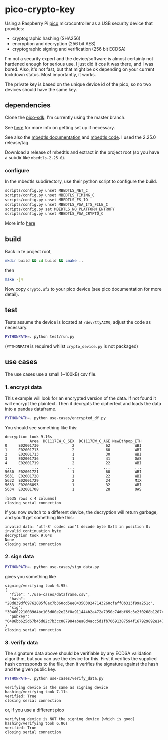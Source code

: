 # pico-crypto-key

Using a Raspberry Pi [pico](https://www.raspberrypi.org/products/raspberry-pi-pico/) microcontroller as a USB security device that provides:

- cryptographic hashing (SHA256)
- encryption and decryption (256 bit AES)
- cryptographic signing and verification (256 bit ECDSA)

I'm not a security expert and the device/software is almost certainly not hardened enough for serious use. I just did it cos it was there, and I was bored. Also, it's not fast, but that might be ok depending on your current lockdown status. Most importantly, it works.

The private key is based on the unique device id of the pico, so no two devices should have the same key.

## dependencies

Clone the [pico-sdk](https://github.com/raspberrypi/pico-sdk). I'm currently using the master branch.

See [here](https://www.raspberrypi.org/documentation/pico/getting-started/) for more info on getting set up if necessary.

See also the [mbedtls documentation](https://tls.mbed.org/api/) and [mbedtls code](https://github.com/ARMmbed/mbedtls). I used the 2.25.0 release/tag.

Download a release of mbedtls and extract in the project root (so you have a subdir like `mbedtls-2.25.0`).

### configure

In the mbedtls subdirectory, use their python script to configure the build.

```bash
scripts/config.py unset MBEDTLS_NET_C
scripts/config.py unset MBEDTLS_TIMING_C
scripts/config.py unset MBEDTLS_FS_IO
scripts/config.py unset MBEDTLS_PSA_ITS_FILE_C
scripts/config.py set MBEDTLS_NO_PLATFORM_ENTROPY
scripts/config.py unset MBEDTLS_PSA_CRYPTO_C
```
More info [here](https://tls.mbed.org/discussions/generic/mbedtls-build-for-arm)

## build

Back in te project root,

```bash
mkdir build && cd build && cmake ..
```

then

```bash
make -j4
```

Now copy `crypto.uf2` to your pico device (see pico documentation for more detail).

## test

Tests assume the device is located at `/dev/ttyACM0`, adjust the code as necessary.

```bash
PYTHONPATH=. python test/run.py
```

(`PYTHONPATH` is required whilst `crypto_device.py` is not packaged)

## use cases

The use cases use a small (~100kB) csv file.

### 1. encrypt data

This example will look for an encrypted version of the data. If not found it will encrypt the plaintext. Then it decrypts the ciphertext and loads the data into a pandas dataframe.

```bash
PYTHONPATH=. python use-cases/encrypted_df.py
```

You should see something like this:

```text
decryption took 9.16s
           Area  DC1117EW_C_SEX  DC1117EW_C_AGE NewEthpop_ETH
0     E02001730               2              62           WBI
1     E02001713               2              60           WBI
2     E02001713               1              30           WBI
3     E02001736               1              41           OAS
4     E02001719               2              22           WBI
...         ...             ...             ...           ...
5630  E02001721               1              60           WBI
5631  E02001720               1              22           WBI
5632  E02001729               2              24           MIX
5633  E02006893               1              32           WBI
5634  E02001708               1              28           OAS

[5635 rows x 4 columns]
closing serial connection
```

If you now switch to a different device, the decryption will return garbage, and you'll get something like this:

```text
invalid data: 'utf-8' codec can't decode byte 0xf4 in position 0: invalid continuation byte
decryption took 9.04s
None
closing serial connection
```

### 2. sign data

```bash
PYTHONPATH=. python use-cases/sign_data.py
```
gives you something like

```text
signing/verifying took 6.95s
{
  "file": "./use-cases/dataframe.csv",
  "hash": "28d839df69762085f8ac7b360cd5ee0435030247143260cfaff0b313f99a251c",
  "sig": "304602210089d4bc103d00e2e23f0a911444b2a472a7950c74dbf69c3e2f0268b1207ca248022100fe38989e486cf2a2a8c13844d8a1647674b3d641ee4d29a73e8138db31c9ed90",
  "pubkey": "0486bb625d67b45d82c7b3cc087984abea8d4acc5d1fb70691387594f167929892e147364318d4ce2d2eefec134fa1d531a7e7b2421d945bb563bd4d115aeb7178"
}
closing serial connection
```

### 3. verify data

The signature data above should be verifiable by any ECDSA validation algorithm, but you can use the device for this. First it verifies the supplied hash corresponds to the file, then it verifies the signature against the hash and the given public key.

```bash
PYTHONPATH=. python use-cases/verify_data.py
```

```text
verifying device is the same as signing device
hashing/verifying took 7.11s
verified: True
closing serial connection
```

or, if you use a different pico

```
verifying device is NOT the signing device (which is good)
hashing/verifying took 6.86s
verified: True
closing serial connection
```